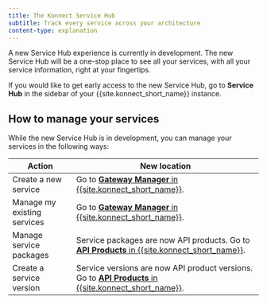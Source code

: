 ```yaml
---
title: The Konnect Service Hub
subtitle: Track every service across your architecture
content-type: explanation
---
```


A new Service Hub experience is currently in development. The new Service Hub will be a one-stop place to see all your services, with all your service information, right at your fingertips. 

If you would like to get early access to the new Service Hub, go to **Service Hub** in the sidebar of your {{site.konnect_short_name}} instance.

## How to manage your services

While the new Service Hub is in development, you can manage your services in the following ways:

| Action | New location |
| ------ | ------------ |
| Create a new service | Go to [**Gateway Manager** in {{site.konnect_short_name}}](https://cloud.konghq.com/us/gateway-manager/). |
| Manage my existing services | Go to [**Gateway Manager** in {{site.konnect_short_name}}](https://cloud.konghq.com/us/gateway-manager/). |
| Manage service packages | Service packages are now API products. Go to [**API Products** in {{site.konnect_short_name}}](https://cloud.konghq.com/us/api-products/). | 
| Create a service version | Service versions are now API product versions. Go to [**API Products** in {{site.konnect_short_name}}](https://cloud.konghq.com/us/api-products/). |